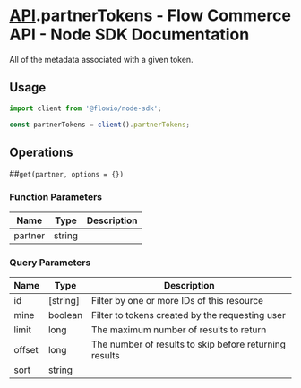 # [API](README.md).partnerTokens - Flow Commerce API - Node SDK Documentation

All of the metadata associated with a given token.

## Usage

```JavaScript
import client from '@flowio/node-sdk';

const partnerTokens = client().partnerTokens;
```

## Operations

##`get(partner, options = {})`

### Function Parameters

| Name  | Type | Description |
| ---- | ---- | ---- |
| partner | string |  |

### Query Parameters

| Name  | Type | Description |
| ---- | ---- | ---- |
| id | [string] | Filter by one or more IDs of this resource |
| mine | boolean | Filter to tokens created by the requesting user |
| limit | long | The maximum number of results to return |
| offset | long | The number of results to skip before returning results |
| sort | string |  |


